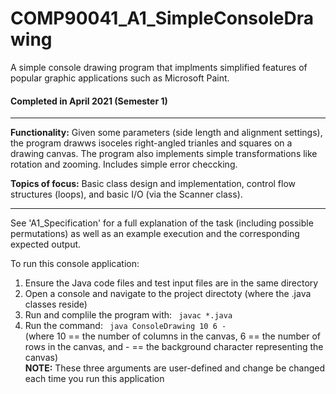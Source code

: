 # COMP90041_A1_SimpleConsoleDrawing
A simple console drawing program that implments simplified features of popular graphic applications such as Microsoft Paint.
<br>
<h4> Completed in April 2021 (Semester 1) </h4>
<hr>

<b>Functionality:</b>
Given some parameters (side length and alignment settings), the program drawws isoceles right-angled trianles and squares on a drawing canvas. The program also implements simple transformations like rotation and zooming. Includes simple error checcking.

<b>Topics of focus:</b>
Basic class design and implementation, control flow structures (loops), and basic I/O (via the Scanner class).
<hr>

See 'A1_Specification' for a full explanation of the task (including possible permutations) as well as an example execution and the corresponding expected output.

To run this console application:
<ol>
  <li> Ensure the Java code files and test input files are in the same directory </code> </li>
  <li> Open a console and navigate to the project directoty (where the .java classes reside) </li>
  <li> Run and complile the program with: <code> javac *.java </code> </li>
  <li> Run the command: <code> java ConsoleDrawing 10 6 - </code> <br> 
  (where 10 == the number of columns in the canvas, 6 == the number of rows in the canvas, and - == the background character representing the canvas) <br>
  <b>NOTE:</b> These three arguments are user-defined and change be changed each time you run this application
  </li>
</ol>
